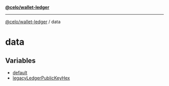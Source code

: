 [**@celo/wallet-ledger**](../README.md)

***

[@celo/wallet-ledger](../README.md) / data

# data

## Variables

- [default](variables/default.md)
- [legacyLedgerPublicKeyHex](variables/legacyLedgerPublicKeyHex.md)
